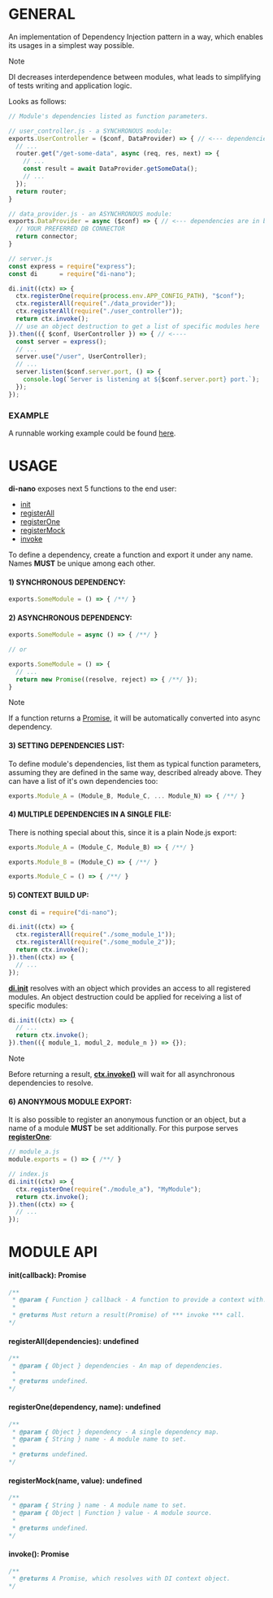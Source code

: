 # GENERAL
  An implementation of Dependency Injection pattern in a way, which enables its usages in a simplest way possible.

  > [!NOTE]
  > DI decreases interdependence between modules, what leads to simplifying of tests writing and application logic.

  Looks as follows:
  ```javascript
  // Module's dependencies listed as function parameters.

  // user_controller.js - a SYNCHRONOUS module:
  exports.UserController = ($conf, DataProvider) => { // <--- dependencies are in braces
    // ...
    router.get("/get-some-data", async (req, res, next) => {
      // ...
      const result = await DataProvider.getSomeData();
      // ...
    });
    return router;
  }

  // data_provider.js - an ASYNCHRONOUS module:
  exports.DataProvider = async ($conf) => { // <--- dependencies are in braces
    // YOUR PREFERRED DB CONNECTOR
    return connector;
  }

  // server.js
  const express = require("express");
  const di      = require("di-nano");

  di.init((ctx) => {
    ctx.registerOne(require(process.env.APP_CONFIG_PATH), "$conf");
    ctx.registerAll(require("./data_provider"));
    ctx.registerAll(require("./user_controller"));
    return ctx.invoke();
    // use an object destruction to get a list of specific modules here
  }).then(({ $conf, UserController }) => { // <----
    const server = express();
    // ...
    server.use("/user", UserController);
    // ...
    server.listen($conf.server.port, () => {
      console.log(`Server is listening at ${$conf.server.port} port.`);
    });
  });
  ```

### EXAMPLE
  A runnable working example could be found [here](examples).

# USAGE

  **di-nano** exposes next 5 functions to the end user:
  - [init](#initcallback-promise)
  - [registerAll](#registeralldependencies-undefined)
  - [registerOne](#registeronedependency-name-undefined)
  - [registerMock](#registermockname-undefined)
  - [invoke](#invoke-promise)

  To define a dependency, create a function and export it under any name.
  Names **MUST** be unique among each other.

  #### 1) SYNCHRONOUS DEPENDENCY:
  ```javascript
  exports.SomeModule = () => { /**/ }
  ```

  #### 2) ASYNCHRONOUS DEPENDENCY:
  ```javascript
  exports.SomeModule = async () => { /**/ }

  // or

  exports.SomeModule = () => {
    // ...
    return new Promise((resolve, reject) => { /**/ });
  }
  ```
  > [!NOTE]
  > If a function returns a [Promise](https://developer.mozilla.org/en-US/docs/Web/JavaScript/Reference/Global_Objects/Promise), it will be automatically converted into async dependency.

  #### 3) SETTING DEPENDENCIES LIST:
  To define module's dependencies, list them as typical function parameters, assuming they are defined in the same way, described already above. They can have a list of it's own dependencies too:
  ```javascript
  exports.Module_A = (Module_B, Module_C, ... Module_N) => { /**/ }
  ```

  #### 4) MULTIPLE DEPENDENCIES IN A SINGLE FILE:
  There is nothing special about this, since it is a plain Node.js export:
  ```javascript
  exports.Module_A = (Module_C, Module_B) => { /**/ }

  exports.Module_B = (Module_C) => { /**/ }

  exports.Module_C = () => { /**/ }
  ```

  #### 5) CONTEXT BUILD UP:
  ```javascript
  const di = require("di-nano");

  di.init((ctx) => {
    ctx.registerAll(require("./some_module_1"));
    ctx.registerAll(require("./some_module_2"));
    return ctx.invoke();
  }).then((ctx) => {
    // ...
  });
  ```

  [**di.init**](#initcallback-promise) resolves with an object which provides an access to all registered modules. An object destruction could be applied for receiving a list of specific modules:
  ```javascript
  di.init((ctx) => {
    // ...
    return ctx.invoke();
  }).then(({ module_1, modul_2, module_n }) => {});
  ```
  > [!NOTE]
  > Before returning a result, [**ctx.invoke()**](#invoke-promise) will wait for all asynchronous dependencies to resolve.

  #### 6) ANONYMOUS MODULE EXPORT:
  It is also possible to register an anonymous function or an object, but a name of a module **MUST** be set additionally. For this purpose serves [**registerOne**](#registeronedependency-name-undefined):
  ```javascript
  // module_a.js
  module.exports = () => { /**/ }

  // index.js
  di.init((ctx) => {
    ctx.registerOne(require("./module_a"), "MyModule");
    return ctx.invoke();
  }).then((ctx) => {
    // ...
  });
  ```

# MODULE API

  #### init(callback): Promise
  ```javascript
  /**
   * @param { Function } callback - A function to provide a context with.
   *
   * @returns Must return a result(Promise) of *** invoke *** call.
  */
  ```

  #### registerAll(dependencies): undefined
  ```javascript
  /**
   * @param { Object } dependencies - An map of dependencies.
   *
   * @returns undefined.
  */
  ```

  #### registerOne(dependency, name): undefined
  ```javascript
  /**
   * @param { Object } dependency - A single dependency map.
   * @param { String } name - A module name to set.
   *
   * @returns undefined.
  */
  ```

  #### registerMock(name, value): undefined
  ```javascript
  /**
   * @param { String } name - A module name to set.
   * @param { Object | Function } value - A module source.
   *
   * @returns undefined.
  */
  ```

  #### invoke(): Promise
  ```javascript
  /**
   * @returns A Promise, which resolves with DI context object.
  */
  ```